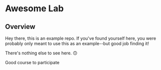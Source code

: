 # Awesome Lab

## Overview
Hey there, this is an example repo. If you've found yourself here, you were probably only meant to use this as an example--but good job finding it!

There's nothing else to see here. 🙃

Good course to participate
